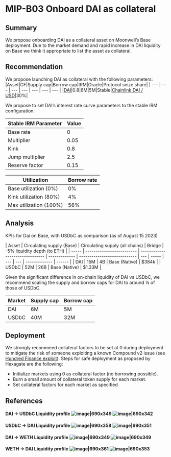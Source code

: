 # MIP-B03 Onboard DAI as collateral

## Summary

We propose onboarding DAI as a collateral asset on Moonwell’s Base deployment.
Due to the market demand and rapid increase in DAI liquidity on Base we think it
appropriate to list the asset as collateral.

## Recommendation

We propose launching DAI as collateral with the following parameters:
|Asset|CF|Supply cap|Borrow cap|IRM|Oracle|Protocol seize share| | --- | --- |
--- | --- | --- | --- | --- |
|[DAI](https://basescan.org/token/0x50c5725949a6f0c72e6c4a641f24049a917db0cb)|0.8|6M|5M|Stable|[Chainlink DAI / USD](https://basescan.org/address/0x591e79239a7d679378eC8c847e5038150364C78F)|30%|

We propose to set DAI’s interest rate curve parameters to the stable IRM
configuration.

| Stable IRM Parameter | Value |
| -------------------- | ----- |
| Base rate            | 0     |
| Multiplier           | 0.05  |
| Kink                 | 0.8   |
| Jump multiplier      | 2.5   |
| Reserve factor       | 0.15  |

| Utilization            | Borrow rate |
| ---------------------- | ----------- |
| Base utilization (0%)  | 0%          |
| Kink utilization (80%) | 4%          |
| Max utilization (100%) | 56%         |

## Analysis

KPIs for Dai on Base, with USDbC as comparison (as of August 15 2023)

| Asset | Circulating supply (Base) | Circulating supply (all chains) | Bridge        | -5% liquidity depth (to ETH) |
| ----- | ------------------------- | ------------------------------- | ------------- | ---------------------------- | --- | ----- | --- | --- | ------------- | ------ |
| DAI   | 15M                       | 4B                              | Base (Native) | $384k                        |     | USDbC | 52M | 26B | Base (Native) | $1.33M |

Given the significant difference in on-chain liquidity of DAI vs USDbC, we
recommend scaling the supply and borrow caps for DAI to around ⅛ of those of
USDbC.

| Market | Supply cap | Borrow cap |
| ------ | ---------- | ---------- |
| DAI    | 6M         | 5M         |
| USDbC  | 40M        | 32M        |

## Deployment

We strongly recommend collateral factors to be set at 0 during deployment to
mitigate the risk of someone exploiting a known Compound v2 issue (see
[Hundred Finance exploit](https://www.comp.xyz/t/hundred-finance-exploit-and-compound-v2/4266)).
Steps for safe deployment as proposed by Hexagate are the following:

- Initialize markets using 0 as collateral factor (no borrowing possible).
- Burn a small amount of collateral token supply for each market.
- Set collateral factors for each market as specified

## References

#### DAI → USDbC Liquidity profile ![image|690x349](https://i.imgur.io/e6TCd9G_d.webp?maxwidth=640&shape=thumb&fidelity=medium) ![image|690x342](https://i.imgur.io/ATJiNz3_d.webp?maxwidth=640&shape=thumb&fidelity=medium)

#### USDbC → DAI Liquidity profile ![image|690x358](https://i.imgur.io/5Y0u7HC_d.webp?maxwidth=640&shape=thumb&fidelity=medium) ![image|690x351](https://i.imgur.io/z4VpxiC_d.webp?maxwidth=640&shape=thumb&fidelity=medium)

#### DAI → WETH Liquidity profile ![image|690x349](https://i.imgur.io/rYUZDNw_d.webp?maxwidth=640&shape=thumb&fidelity=medium) ![image|690x349](https://i.imgur.io/9pjr0cy_d.webp?maxwidth=640&shape=thumb&fidelity=medium)

#### WETH → DAI Liquidity profile ![image|690x361](https://i.imgur.io/WR9Xd6v_d.webp?maxwidth=640&shape=thumb&fidelity=medium) ![image|690x353](https://i.imgur.io/sjvI1dB_d.webp?maxwidth=640&shape=thumb&fidelity=medium)
